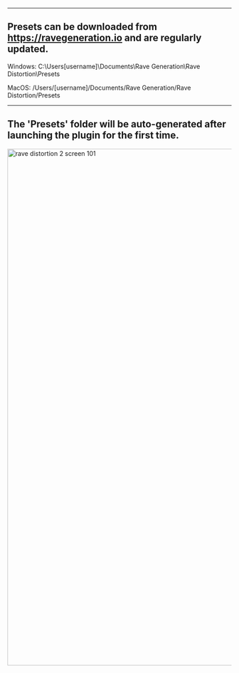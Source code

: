 ------------------------------------------------------------------------------------
Presets can be downloaded from https://ravegeneration.io and are regularly updated.
------------------------------------------------------------------------------------

Windows:
C:\Users\[username]\Documents\Rave Generation\Rave Distortion\Presets

MacOS:
/Users/[username]/Documents/Rave Generation/Rave Distortion/Presets

-------------------------------------------------------------------------------------------
The 'Presets' folder will be auto-generated after launching the plugin for the first time.
-------------------------------------------------------------------------------------------
<img width="1600" height="1162" alt="rave distortion 2 screen 101" src="https://github.com/user-attachments/assets/d0e4b09f-86c7-4afe-b2f0-b33a14385901" />
